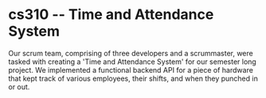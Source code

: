 # cs310 -- Time and Attendance System

Our scrum team, comprising of three developers and a scrummaster, were tasked with creating a 'Time and Attendance System' for our semester long project. We implemented a functional backend API for a piece of hardware that kept track of various employees, their shifts, and when they punched in or out.
